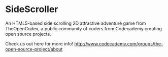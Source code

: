 SideScroller
============

An HTML5-based side scrolling 2D attractive adventure game from TheOpenCodex, a public community of coders from Codecademy creating open source projects.


Check us out here for more info!
http://www.codecademy.com/groups/the-open-source-project/about